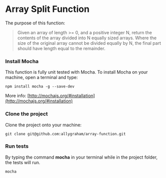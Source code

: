 # Array Split Function

The purpose of this function:


>Given an array of length >= 0, and a positive integer N, return the contents of the array divided into N equally sized arrays.
>Where the size of the original array cannot be divided equally by N, the final part should have length equal to the remainder.


### Install Mocha

This function is fully unit tested with Mocha. To install Mocha on your machine, open a terminal and type:

```
npm install mocha -g --save-dev
```

More info: [http://mochajs.org/#installation](http://mochajs.org/#installation)


### Clone the project

Clone the project onto your machine:

```
git clone git@github.com:allygraham/array-function.git
```

### Run tests

By typing the command __mocha__ in your terminal while in the project folder, the tests will run.

```
mocha
```

